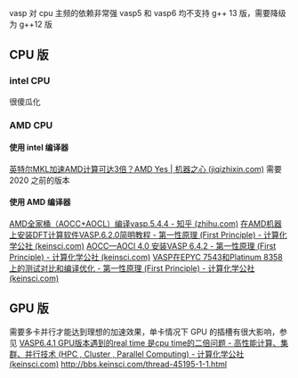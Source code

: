 vasp 对 cpu 主频的依赖非常强
vasp5 和 vasp6 均不支持 g++ 13 版，需要降级为 g++12 版
## CPU 版
### intel CPU
很傻瓜化

### AMD CPU
#### 使用 intel 编译器
[英特尔MKL加速AMD计算可达3倍？AMD Yes | 机器之心 (jiqizhixin.com)](https://www.jiqizhixin.com/articles/2020-02-13-10)
需要 2020 之前的版本
#### 使用 AMD 编译器
[AMD全家桶（AOCC+AOCL）编译vasp.5.4.4 - 知乎 (zhihu.com)](https://zhuanlan.zhihu.com/p/557466113)
[在AMD机器上安装DFT计算软件VASP.6.2.0简明教程 - 第一性原理 (First Principle) - 计算化学公社 (keinsci.com)](http://bbs.keinsci.com/thread-30264-1-1.html)
[AOCC—AOCl 4.0 安装VASP 6.4.2 - 第一性原理 (First Principle) - 计算化学公社 (keinsci.com)](http://bbs.keinsci.com/thread-40792-1-1.html)
[VASP在EPYC 7543和Platinum 8358上的测试对比和编译优化 - 第一性原理 (First Principle) - 计算化学公社 (keinsci.com)](http://bbs.keinsci.com/thread-36834-1-1.html)

## GPU 版
需要多卡并行才能达到理想的加速效果，单卡情况下 GPU 的插槽有很大影响，参见
[VASP6.4.1 GPU版本遇到的real time 是cpu time的二倍问题 - 高性能计算、集群、并行技术 (HPC , Cluster , Parallel Computing) - 计算化学公社 (keinsci.com)](http://bbs.keinsci.com/thread-38449-1-1.html)
http://bbs.keinsci.com/thread-45195-1-1.html